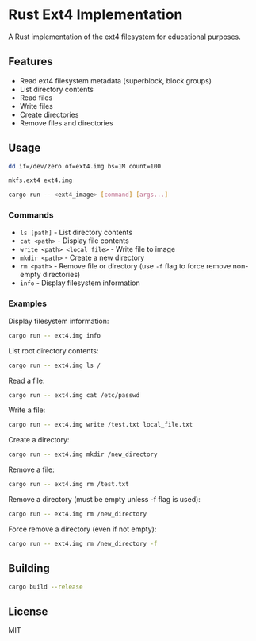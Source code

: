 # Rust Ext4 Implementation

A Rust implementation of the ext4 filesystem for educational purposes.

## Features

- Read ext4 filesystem metadata (superblock, block groups)
- List directory contents
- Read files
- Write files
- Create directories
- Remove files and directories

## Usage

```bash
dd if=/dev/zero of=ext4.img bs=1M count=100

mkfs.ext4 ext4.img

cargo run -- <ext4_image> [command] [args...]
```

### Commands

- `ls [path]` - List directory contents
- `cat <path>` - Display file contents
- `write <path> <local_file>` - Write file to image
- `mkdir <path>` - Create a new directory
- `rm <path>` - Remove file or directory (use `-f` flag to force remove non-empty directories)
- `info` - Display filesystem information

### Examples

Display filesystem information:
```bash
cargo run -- ext4.img info
```

List root directory contents:
```bash
cargo run -- ext4.img ls /
```

Read a file:
```bash
cargo run -- ext4.img cat /etc/passwd
```

Write a file:
```bash
cargo run -- ext4.img write /test.txt local_file.txt
```

Create a directory:
```bash
cargo run -- ext4.img mkdir /new_directory
```

Remove a file:
```bash
cargo run -- ext4.img rm /test.txt
```

Remove a directory (must be empty unless -f flag is used):
```bash
cargo run -- ext4.img rm /new_directory
```

Force remove a directory (even if not empty):
```bash
cargo run -- ext4.img rm /new_directory -f
```

## Building

```bash
cargo build --release
```

## License

MIT
